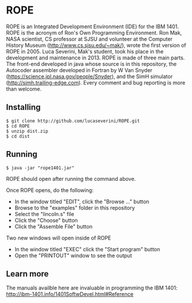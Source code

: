 ROPE
====

ROPE is an Integrated Development Environment (IDE) for the IBM 1401. 
ROPE is the acronym of Ron's Own Programming Environment.
Ron Mak, NASA scientist, CS professor at SJSU and volunteer at the Computer History Museum (http://www.cs.sjsu.edu/~mak/), wrote the first version of ROPE in 2005.
Luca Severini, Mak's student, took his place in the development and maintenance in 2013.
ROPE is made of three main parts. The front-end developed in java whose source is in this repository, the Autocoder assembler developed in Fortran by W Van Snyder (https://science.jpl.nasa.gov/people/Snyder), and the SimH simulator (http://simh.trailing-edge.com).
Every comment and bug reporting is more than welcome.

Installing
-

    $ git clone http://github.com/lucaseverini/ROPE.git
	$ cd ROPE
	$ unzip dist.zip
	$ cd dist


Running
-

	$ java -jar "rope1401.jar"

ROPE should open after running the command above.

Once ROPE opens, do the following:
- In the window titled "EDIT", click the "Browse ..." button
- Browse to the "examples" folder in this repository
- Select the "lincoln.s" file
- Click the "Choose" button
- Click the "Assemble File" button

Two new windows will open inside of ROPE
- In the window titled "EXEC" click the "Start program" button
- Open the "PRINTOUT" window to see the output

Learn more
-

The manuals availble here are invaluable in programming the IBM 1401: http://ibm-1401.info/1401SoftwDevel.html#Reference


